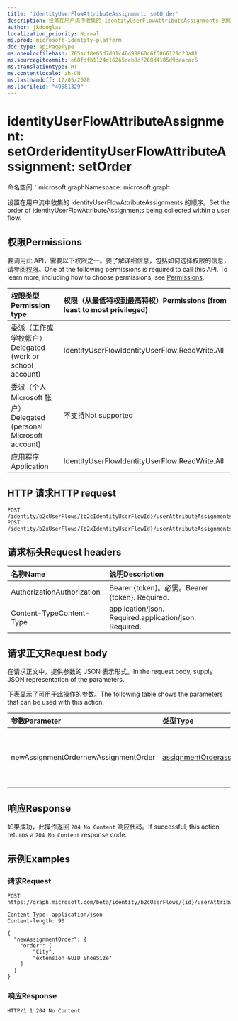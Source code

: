 ```yaml
---
title: 'identityUserFlowAttributeAssignment: setOrder'
description: 设置在用户流中收集的 identityUserFlowAttributeAssignments 的顺序。
author: jkdouglas
localization_priority: Normal
ms.prod: microsoft-identity-platform
doc_type: apiPageType
ms.openlocfilehash: 705acf8e65d7d01c40d98860c6f5066121d23a81
ms.sourcegitcommit: e68fdfb1124d16265deb8df268d4185d9deacac6
ms.translationtype: MT
ms.contentlocale: zh-CN
ms.lasthandoff: 12/05/2020
ms.locfileid: "49581329"
---
```

# <a name="identityuserflowattributeassignment-setorder"></a><span data-ttu-id="4ad96-103">identityUserFlowAttributeAssignment: setOrder</span><span class="sxs-lookup"><span data-stu-id="4ad96-103">identityUserFlowAttributeAssignment: setOrder</span></span>

<span data-ttu-id="4ad96-104">命名空间：microsoft.graph</span><span class="sxs-lookup"><span data-stu-id="4ad96-104">Namespace: microsoft.graph</span></span>

<span data-ttu-id="4ad96-105">设置在用户流中收集的 identityUserFlowAttributeAssignments 的顺序。</span><span class="sxs-lookup"><span data-stu-id="4ad96-105">Set the order of identityUserFlowAttributeAssignments being collected within a user flow.</span></span>

## <a name="permissions"></a><span data-ttu-id="4ad96-106">权限</span><span class="sxs-lookup"><span data-stu-id="4ad96-106">Permissions</span></span>

<span data-ttu-id="4ad96-p101">要调用此 API，需要以下权限之一。要了解详细信息，包括如何选择权限的信息，请参阅[权限](/graph/permissions-reference)。</span><span class="sxs-lookup"><span data-stu-id="4ad96-p101">One of the following permissions is required to call this API. To learn more, including how to choose permissions, see [Permissions](/graph/permissions-reference).</span></span>

|<span data-ttu-id="4ad96-109">权限类型</span><span class="sxs-lookup"><span data-stu-id="4ad96-109">Permission type</span></span>|<span data-ttu-id="4ad96-110">权限（从最低特权到最高特权）</span><span class="sxs-lookup"><span data-stu-id="4ad96-110">Permissions (from least to most privileged)</span></span>|
|:---|:---|
|<span data-ttu-id="4ad96-111">委派（工作或学校帐户）</span><span class="sxs-lookup"><span data-stu-id="4ad96-111">Delegated (work or school account)</span></span>|<span data-ttu-id="4ad96-112">IdentityUserFlow</span><span class="sxs-lookup"><span data-stu-id="4ad96-112">IdentityUserFlow.ReadWrite.All</span></span>|
|<span data-ttu-id="4ad96-113">委派（个人 Microsoft 帐户）</span><span class="sxs-lookup"><span data-stu-id="4ad96-113">Delegated (personal Microsoft account)</span></span>|<span data-ttu-id="4ad96-114">不支持</span><span class="sxs-lookup"><span data-stu-id="4ad96-114">Not supported</span></span>|
|<span data-ttu-id="4ad96-115">应用程序</span><span class="sxs-lookup"><span data-stu-id="4ad96-115">Application</span></span>|<span data-ttu-id="4ad96-116">IdentityUserFlow</span><span class="sxs-lookup"><span data-stu-id="4ad96-116">IdentityUserFlow.ReadWrite.All</span></span>|

## <a name="http-request"></a><span data-ttu-id="4ad96-117">HTTP 请求</span><span class="sxs-lookup"><span data-stu-id="4ad96-117">HTTP request</span></span>

<!-- {
  "blockType": "ignored"
}
-->

``` http
POST /identity/b2cUserFlows/{b2cIdentityUserFlowId}/userAttributeAssignments/setOrder
POST /identity/b2xUserFlows/{b2xIdentityUserFlowId}/userAttributeAssignments/setOrder
```

## <a name="request-headers"></a><span data-ttu-id="4ad96-118">请求标头</span><span class="sxs-lookup"><span data-stu-id="4ad96-118">Request headers</span></span>

|<span data-ttu-id="4ad96-119">名称</span><span class="sxs-lookup"><span data-stu-id="4ad96-119">Name</span></span>|<span data-ttu-id="4ad96-120">说明</span><span class="sxs-lookup"><span data-stu-id="4ad96-120">Description</span></span>|
|:---|:---|
|<span data-ttu-id="4ad96-121">Authorization</span><span class="sxs-lookup"><span data-stu-id="4ad96-121">Authorization</span></span>|<span data-ttu-id="4ad96-p102">Bearer {token}。必需。</span><span class="sxs-lookup"><span data-stu-id="4ad96-p102">Bearer {token}. Required.</span></span>|
|<span data-ttu-id="4ad96-124">Content-Type</span><span class="sxs-lookup"><span data-stu-id="4ad96-124">Content-Type</span></span>|<span data-ttu-id="4ad96-p103">application/json. Required.</span><span class="sxs-lookup"><span data-stu-id="4ad96-p103">application/json. Required.</span></span>|

## <a name="request-body"></a><span data-ttu-id="4ad96-127">请求正文</span><span class="sxs-lookup"><span data-stu-id="4ad96-127">Request body</span></span>

<span data-ttu-id="4ad96-128">在请求正文中，提供参数的 JSON 表示形式。</span><span class="sxs-lookup"><span data-stu-id="4ad96-128">In the request body, supply JSON representation of the parameters.</span></span>

<span data-ttu-id="4ad96-129">下表显示了可用于此操作的参数。</span><span class="sxs-lookup"><span data-stu-id="4ad96-129">The following table shows the parameters that can be used with this action.</span></span>

|<span data-ttu-id="4ad96-130">参数</span><span class="sxs-lookup"><span data-stu-id="4ad96-130">Parameter</span></span>|<span data-ttu-id="4ad96-131">类型</span><span class="sxs-lookup"><span data-stu-id="4ad96-131">Type</span></span>|<span data-ttu-id="4ad96-132">Description</span><span class="sxs-lookup"><span data-stu-id="4ad96-132">Description</span></span>|
|:---|:---|:---|
|<span data-ttu-id="4ad96-133">newAssignmentOrder</span><span class="sxs-lookup"><span data-stu-id="4ad96-133">newAssignmentOrder</span></span>|[<span data-ttu-id="4ad96-134">assignmentOrder</span><span class="sxs-lookup"><span data-stu-id="4ad96-134">assignmentOrder</span></span>](../resources/assignmentorder.md)|<span data-ttu-id="4ad96-135">用于定义在用户流中收集的属性的顺序。</span><span class="sxs-lookup"><span data-stu-id="4ad96-135">Used to define the order of the attributes being collected within a user flow.</span></span>|

## <a name="response"></a><span data-ttu-id="4ad96-136">响应</span><span class="sxs-lookup"><span data-stu-id="4ad96-136">Response</span></span>

<span data-ttu-id="4ad96-137">如果成功，此操作返回 `204 No Content` 响应代码。</span><span class="sxs-lookup"><span data-stu-id="4ad96-137">If successful, this action returns a `204 No Content` response code.</span></span>

## <a name="examples"></a><span data-ttu-id="4ad96-138">示例</span><span class="sxs-lookup"><span data-stu-id="4ad96-138">Examples</span></span>

### <a name="request"></a><span data-ttu-id="4ad96-139">请求</span><span class="sxs-lookup"><span data-stu-id="4ad96-139">Request</span></span>

<!-- {
  "blockType": "request",
  "name": "identityuserflowattributeassignment_setorder"
}
-->

``` http
POST https://graph.microsoft.com/beta/identity/b2cUserFlows/{id}/userAttributeAssignments/setOrder

Content-Type: application/json
Content-length: 90

{
  "newAssignmentOrder": {
    "order": [
        "City",
        "extension_GUID_ShoeSize"
    ]
  }
}
```

### <a name="response"></a><span data-ttu-id="4ad96-140">响应</span><span class="sxs-lookup"><span data-stu-id="4ad96-140">Response</span></span>

<!-- {
  "blockType": "response",
  "truncated": true
}
-->

``` http
HTTP/1.1 204 No Content
```
